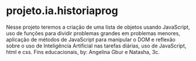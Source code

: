 # projeto.ia.historiaprog
Nesse projeto teremos a criação de uma lista de objetos usando JavaScript, uso de funções para dividir problemas grandes em problemas menores, aplicação de métodos de JavaScript para manipular o DOM e reflexão sobre o uso de Inteligência Artificial nas tarefas diárias, uso de JavaScript, html e css.
Fins educacionais, by: Angelina Gbur e Natasha, 3c.
